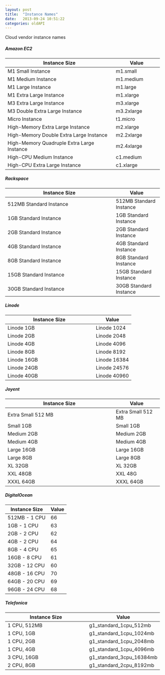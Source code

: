 ```yaml
---
layout: post
title:  "Instance Names"
date:   2013-09-24 10:51:22
categories: oldAPI
---
```



<p class="lead">Cloud vendor instance names</p>

##### Amazon EC2
<table class='table table-bordered table-striped'>
  <colgroup>
    <col width="70%"/>
    <col width="30%"/>
  </colgroup>
	<thead>
		<tr>
			<th>Instance Size</th>
			<th>Value</th>
		</tr>
	</thead>
	<tbody>
		<tr>
		<td>M1 Small Instance</td><td>m1.small</td>
		</tr>
		<tr>
		<td>M1 Medium Instance</td><td>m1.medium</td>
		</tr>
		<tr>
		<td>M1 Large Instance</td><td>m1.large</td>
		</tr>
		<tr>
		<td>M1 Extra Large Instance</td><td>m1.xlarge</td>
		</tr>
		<tr>
		<td>M3 Extra Large Instance</td><td>m3.xlarge</td>
		</tr>
		<tr>
		<td>M3 Double Extra Large Instance</td><td>m3.2xlarge</td>
		</tr>
		<tr>
		<td>Micro Instance</td><td>t1.micro</td>
		</tr>
		<tr>
		<td>High-Memory Extra Large Instance</td><td>m2.xlarge</td>
		</tr>
		<tr>
		<td>High-Memory Double Extra Large Instance</td><td>m2.2xlarge</td>
		</tr>
		<tr>
		<td>High-Memory Quadruple Extra Large Instance</td><td>m2.4xlarge</td>
		</tr>
		<tr>
		<td>High-CPU Medium Instance</td><td>c1.medium</td>
		</tr>
		<tr>
		<td>High-CPU Extra Large Instance</td><td>c1.xlarge</td>
		</tr>
	</tbody>
</table>


##### Rackspace
<table class='table table-bordered table-striped'>
  <colgroup>
    <col width="70%"/>
    <col width="30%"/>
  </colgroup>
	<thead>
		<tr>
			<th>Instance Size</th>
			<th>Value</th>
		</tr>
	</thead>
	<tbody>
		<tr>
			<td>
			512MB Standard Instance</td><td>512MB Standard Instance</td>
		</tr>
		<tr>
			<td>
			1GB Standard Instance</td><td>1GB Standard Instance</td>
		</tr>
		<tr>
			<td>
			2GB Standard Instance</td><td>2GB Standard Instance</td>
		</tr>
		<tr>
			<td>
			4GB Standard Instance</td><td>4GB Standard Instance</td>
		</tr>
		<tr>
			<td>
			8GB Standard Instance</td><td>8GB Standard Instance</td>
		</tr>
		<tr>
			<td>
			15GB Standard Instance</td><td>15GB Standard Instance</td>
		</tr>
		<tr>
			<td>
			30GB Standard Instance</td><td>30GB Standard Instance</td>
		</tr>
	</tbody>
</table>

##### Linode
<table class='table table-bordered table-striped'>
  <colgroup>
    <col width="70%"/>
    <col width="30%"/>
  </colgroup>
	<thead>
		<tr>
			<th>Instance Size</th>
			<th>Value</th>
		</tr>
	</thead>
	<tbody>
		<tr><td>Linode 1GB</td><td>Linode 1024</td></tr>
		<tr><td>Linode 2GB</td><td>Linode 2048</td></tr>
		<tr><td>Linode 4GB</td><td>Linode 4096</td></tr>
		<tr><td>Linode 8GB</td><td>Linode 8192</td></tr>
		<tr><td>Linode 16GB</td><td>Linode 16384</td></tr>
		<tr><td>Linode 24GB</td><td>Linode 24576</td></tr>
		<tr><td>Linode 40GB</td><td>Linode 40960</td></tr>
	</tbody>
</table>

##### Joyent
<table class='table table-bordered table-striped'>
  <colgroup>
    <col width="70%"/>
    <col width="30%"/>
  </colgroup>
	<thead>
		<tr>
			<th>Instance Size</th>
			<th>Value</th>
		</tr>
	</thead>
	<tbody>
		<tr><td>Extra Small 512 MB</td><td>Extra Small 512 MB</td></tr>
		<tr><td>Small 1GB</td><td>Small 1GB</td></tr>
		<tr><td>Medium 2GB</td><td>Medium 2GB</td></tr>
		<tr><td>Medium 4GB</td><td>Medium 4GB</td></tr>
		<tr><td>Large 16GB</td><td>Large 16GB</td></tr>
		<tr><td>Large 8GB</td><td>Large 8GB</td></tr>
		<tr><td>XL 32GB</td><td>XL 32GB</td></tr>
		<tr><td>XXL 48GB</td><td>XXL 48G</td></tr>
		<tr><td>XXXL 64GB</td><td>XXXL 64GB</td></tr>
	</tbody>
</table>

##### DigitalOcean
<table class='table table-bordered table-striped'>
  <colgroup>
    <col width="70%"/>
    <col width="30%"/>
  </colgroup>
	<thead>
		<tr>
			<th>Instance Size</th>
			<th>Value</th>
		</tr>
	</thead>
	<tbody>
		<tr><td>512MB - 1 CPU</td><td>66</td></tr>
		<tr><td>1GB - 1 CPU</td><td>63</td></tr>
		<tr><td>2GB - 2 CPU</td><td>62</td></tr>
		<tr><td>4GB - 2 CPU</td><td>64</td></tr>
		<tr><td>8GB - 4 CPU</td><td>65</td></tr>
		<tr><td>16GB - 8 CPU</td><td>61</td></tr>
		<tr><td>32GB - 12 CPU</td><td>60</td></tr>
		<tr><td>48GB - 16 CPU</td><td>70</td></tr>
		<tr><td>64GB - 20 CPU</td><td>69</td></tr>
		<tr><td>96GB - 24 CPU</td><td>68</td></tr>
	</tbody>
</table>

##### Telefonica
<table class='table table-bordered table-striped'>
  <colgroup>
    <col width="70%"/>
    <col width="30%"/>
  </colgroup>
	<thead>
		<tr>
			<th>Instance Size</th>
			<th>Value</th>
		</tr>
	</thead>
	<tbody>
		<tr><td>1 CPU, 512MB</td><td>g1&#95;standard&#95;1cpu&#95;512mb</td></tr>
		<tr><td>1 CPU, 1GB</td><td>g1&#95;standard&#95;1cpu&#95;1024mb</td></tr>
		<tr><td>1 CPU, 2GB</td><td>g1&#95;standard&#95;1cpu&#95;2048mb</td></tr>
		<tr><td>1 CPU, 4GB</td><td>g1&#95;standard&#95;1cpu&#95;4096mb</td></tr>
		<tr><td>3 CPU, 16GB</td><td>g1&#95;standard&#95;3cpu&#95;16384mb</td></tr>
		<tr><td>2 CPU, 8GB</td><td>g1&#95;standard&#95;2cpu&#95;8192mb</td></tr>
	</tbody>
</table>
